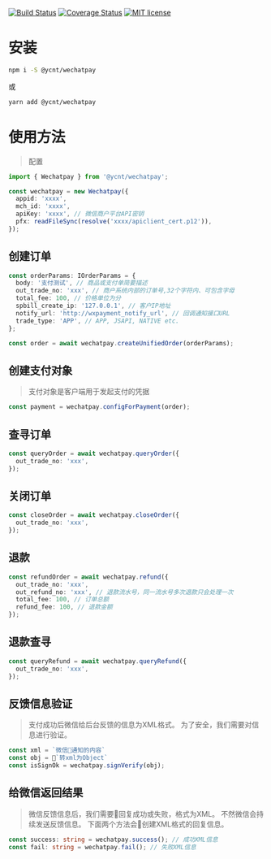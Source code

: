 [![Build Status](https://travis-ci.org/yc-node-typescript/wechatpay.svg?branch=master)](https://travis-ci.org/yc-node-typescript/wechatpay.svg?branch=master)
[![Coverage Status](https://coveralls.io/repos/github/yc-node-typescript/wechatpay/badge.svg?branch=master)](https://coveralls.io/github/yc-node-typescript/wechatpay?branch=master)
[![MIT license](http://img.shields.io/badge/license-MIT-brightgreen.svg)](http://opensource.org/licenses/MIT)

# 安装

```bash
npm i -S @ycnt/wechatpay
```
或
```bash
yarn add @ycnt/wechatpay
```
# 使用方法
> 配置
```ts
import { Wechatpay } from '@ycnt/wechatpay';

const wechatpay = new Wechatpay({
  appid: 'xxxx',
  mch_id: 'xxxx',
  apiKey: 'xxxx', // 微信商户平台API密钥
  pfx: readFileSync(resolve('xxxx/apiclient_cert.p12')),
});
```

## 创建订单
```ts
const orderParams: IOrderParams = {
  body: '支付测试', // 商品或支付单简要描述
  out_trade_no: 'xxx', // 商户系统内部的订单号,32个字符内、可包含字母
  total_fee: 100, // 价格单位为分
  spbill_create_ip: '127.0.0.1', // 客户IP地址
  notify_url: 'http://wxpayment_notify_url', // 回调通知接口URL
  trade_type: 'APP', // APP, JSAPI, NATIVE etc.
};

const order = await wechatpay.createUnifiedOrder(orderParams);
```

## 创建支付对象
> 支付对象是客户端用于发起支付的凭据
```ts
const payment = wechatpay.configForPayment(order);
```

## 查寻订单
```ts
const queryOrder = await wechatpay.queryOrder({
  out_trade_no: 'xxx',
});
```

## 关闭订单
```ts
const closeOrder = await wechatpay.closeOrder({
  out_trade_no: 'xxx',
});
```

## 退款
```ts
const refundOrder = await wechatpay.refund({
  out_trade_no: 'xxx',
  out_refund_no: 'xxx', // 退款流水号，同一流水号多次退款只会处理一次
  total_fee: 100, // 订单总额
  refund_fee: 100, // 退款金额
});
```

## 退款查寻
```ts
const queryRefund = await wechatpay.queryRefund({
  out_trade_no: 'xxx',
});
```

## 反馈信息验证
> 支付成功后微信给后台反馈的信息为XML格式。
为了安全，我们需要对信息进行验证。
```ts
const xml = `微信通知的内容`
const obj = `转xml为Object`
const isSignOk = wechatpay.signVerify(obj);
```

## 给微信返回结果
> 微信反馈信息后，我们需要回复成功或失败，格式为XML。
不然微信会持续发送反馈信息。
下面两个方法会创建XML格式的回复信息。
```ts
const success: string = wechatpay.success(); // 成功XML信息
const fail: string = wechatpay.fail(); // 失败XML信息
```
